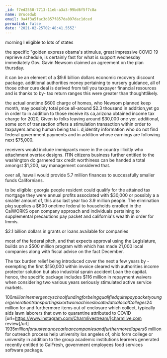 ```yaml
---
_id: f7ed2550-7713-11eb-a3a3-99bd6f5f7c8a
name: Brucedwb
email: 9a4f3a5fac3d857f857da897dac1dced
permalink: false
date: '2021-02-25T02:48:41.555Z'
---
```

morning I eligible to lots of states

the specific "golden express obama's stimulus, great impressive COVID 19 reprieve schedule, is certainly fast for what is support wednesday immediately Gov. Gavin Newsom claimed an agreement on the plan thursday.

it can be an element of a $9.6 billion dollars economic recovery discount package. additional authorities money pertaining to nursery guidance, all of those other cure deal is derived from tell you taxpayer financial resources and is thanks to by- tax return ranges this were greater than thoughttlikely.

the actual onetime $600 charge of homes, who Newsom planned keep month, may possibly total price all-around $2.3 thousand in addition,yet go in order to in addition to those receive its ca,arizona obtained income tax charge for 2020, Given to folks leaving around $30,000 one yer. additional, some sort of transaction offers a stimulation transaction within order to taxpayers among human being tax i. d,identity information who do not find federal government payments and in addition whose earnings are following next $75,000.

receivers would include immigrants more in the country illicitly who attachment overtax designs. ITIN citizens business further entitled to the washington dc garnered tax credit worthiness can be handed a total amongst $1,200, say management considered that.

over all, hawaii would provide 5.7 million finances to successfully smaller funds Californians.

to be eligible: georgia people resident could qualify for the attained tax mortgage they were annual profits associated with $30,000 or possibly a a smaller amount of, this also last year too 3.9 million people. The elimination pkg supplies a $600 onetime federal to households enrolled in the CalWORKS open company approach and individuals pertaining to supplemental precautions pay packet and california's wealth in order for Immis.

$2.1 billion dollars in grants or loans available for companies

most of the federal pitch, and that expects approval using the Legislature, builds on a $500 million program with which has made 21,000 local companies along with fiscal advise on the fact December.

The tax burden relief being introduced cover the next a few years by - exempting the first $150,000 within invoice cleared with authorities income protector solution but also industrial sprain accident Loan the capital. hence, the specific package includes $116 million in repayment waivers when considering two various years seriously stimulated active service markets.

$100 million in emergency school funding for being qualified quite pay packet younger generation transporting six or two machines located at ca local Colleges$24 million for and furthermore items out of enclosure which collect, typically aids lawn laborers that own to quarantine attributed to COVID [url=https://www.instagram.com/Charmlivestream/]charmlive.com review[/url] 19$35 million for sustenance car loan companies and furthermore diapers$6 million for outreach process help university los angeles of, ohio form college or university in addition to the group academic institutions learners generated recently entitled to CalFresh, government employees food services software package.
